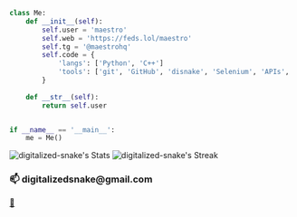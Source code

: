 ```py
class Me:
    def __init__(self):
        self.user = 'maestro'
        self.web = 'https://feds.lol/maestro'
        self.tg = '@maestrohq'
        self.code = {
            'langs': ['Python', 'C++']
            'tools': ['git', 'GitHub', 'disnake', 'Selenium', 'APIs', 'etc.'],
        }
        
    def __str__(self):
        return self.user


if __name__ == '__main__':
    me = Me()
```

![digitalized-snake's Stats](https://github-readme-stats.vercel.app/api?username=digitalized-snake&theme=gotham&show_icons=true&hide_border=true&count_private=true)
![digitalized-snake's Streak](https://github-readme-streak-stats.herokuapp.com/?user=digitalized-snake&theme=gotham&hide_border=true)


<h3 align="left">📫 digitalizedsnake@gmail.com</h3>
<a href="https://discordapp.com/users/867139719572881418">👾</a>

